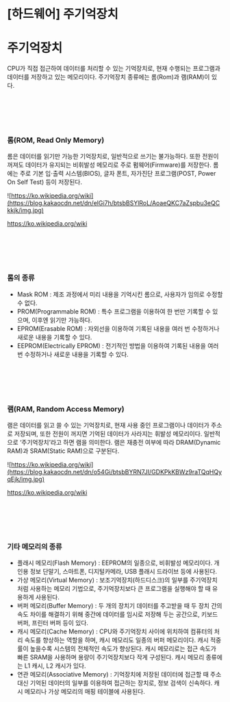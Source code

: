 # [하드웨어] 주기억장치

# **주기억장치**
CPU가 직접 접근하여 데이터를 처리할 수 있는 기억장치로, 현재 수행되는 프로그램과 데이터를 저장하고 있는 메모리이다. 주기억장치 종류에는 롬(Rom)과 램(RAM)이 있다.

<br><br>
<br><br>

### **롬(ROM, Read Only Memory)**
롬은 데이터를 읽기만 가능한 기억장치로, 일반적으로 쓰기는 불가능하다. 또한 전원이 꺼져도 데이터가 유지되는 비휘발성 메모리로 주로 펌웨어(Firmware)를 저장한다. 롬에는 주로 기본 입⋅출력 시스템(BIOS), 글자 폰트, 자가진단 프로그램(POST, Power On Self Test) 등이 저장된다.

![https://ko.wikipedia.org/wiki](https://blog.kakaocdn.net/dn/elGi7h/btsbBSYlRoL/AoaeQKC7aZspbu3eQCkkjk/img.jpg)

https://ko.wikipedia.org/wiki

<br><br>
<br><br>

### **롬의 종류**
- Mask ROM : 제조 과정에서 미리 내용을 기억시킨 롬으로, 사용자가 임의로 수정할 수 없다.
- PROM(Programmable ROM) : 특수 프로그램을 이용하여 한 번만 기록할 수 있으며, 이후엔 읽기만 가능하다.
- EPROM(Erasable ROM) : 자외선을 이용하여 기록된 내용을 여러 번 수정하거나 새로운 내용을 기록할 수 있다.
- EEPROM(Electrically EPROM) : 전기적인 방법을 이용하여 기록된 내용을 여러 번 수정하거나 새로운 내용을 기록할 수 있다.

<br><br>
<br><br>

### **램(RAM, Random Access Memory)**
램은 데이터를 읽고 쓸 수 있는 기억장치로, 현재 사용 중인 프로그램이나 데이터가 주소로 저장되며, 또한 전원이 꺼지면 기억된 데이터가 사라지는 휘발성 메모리이다. 일반적으로 ‘주기억장치’라고 하면 램을 의미한다. 램은 재충전 여부에 따라 DRAM(Dynamic RAM)과 SRAM(Static RAM)으로 구분된다.

![https://ko.wikipedia.org/wiki](https://blog.kakaocdn.net/dn/o54Gi/btsbBYRN7JI/GDKPkKBWz9raTQqHQyqEjk/img.jpg)

https://ko.wikipedia.org/wiki

<br><br>
<br><br>

### **기타 메모리의 종류**
- 플래시 메모리(Flash Memory) : EEPROM의 일종으로, 비휘발성 메모리이다. 개인용 정보 단말기, 스마트폰, 디지털카메라, USB 플래시 드라이브 등에 사용된다.
- 가상 메모리(Virtual Memory) : 보조기억장치(하드디스크)의 일부를 주기억장치처럼 사용하는 메모리 기법으로, 주기억장치보다 큰 프로그램을 실행해야 할 때 유용하게 사용된다.
- 버퍼 메모리(Buffer Memory) : 두 개의 장치기 데이터를 주고받을 때 두 장치 간의 속도 차이를 해결하기 위해 중간에 데이터를 임시로 저장해 두는 공간으로, 키보드 버퍼, 프린터 버퍼 등이 있다.
- 캐시 메모리(Cache Memory) : CPU와 주기억장치 사이에 위치하여 컴퓨터의 처리 속도를 향상하는 역할을 하며, 캐시 메모리도 일종의 버퍼 메모리이다. 캐시 적중률이 높을수록 시스템의 전체적인 속도가 향상된다. 캐시 메모리로는 접근 속도가 빠른 SRAM을 사용하며 용량이 주기억장치보다 작게 구성된다. 캐시 메모리 종류에는 L1 캐시, L2 캐시가 있다.
- 연관 메모리(Associative Memory) : 기억장치에 저장된 데이터에 접근할 때 주소 대신 기억된 데이터의 일부를 이용하여 접근하는 장치로, 정보 검색이 신속하다. 캐시 메모리나 가상 메모리의 매핑 테이블에 사용된다.
